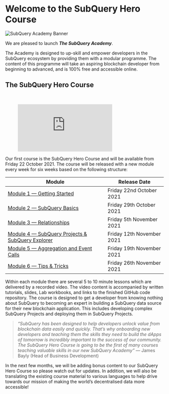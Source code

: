 # Welcome to the SubQuery Hero Course

![SubQuery Academy Banner](/assets/img/academy.png)

We are pleased to launch **_The SubQuery Academy_**.

The Academy is designed to up-skill and empower developers in the SubQuery ecosystem by providing them with a modular programme. The content of this programme will take an aspiring blockchain developer from beginning to advanced, and is 100% free and accessible online.

## The SubQuery Hero Course

<br/>
<figure class="video_container">
  <iframe src="https://www.youtube.com/embed/LgkXd4f3WKg" frameborder="0" allowfullscreen="true"></iframe>
</figure>

Our first course is the SubQuery Hero Course and will be available from Friday 22 October 2021. The course will be released with a new module every week for six weeks based on the following structure:

| Module                                                                         | Release Date              |
| ------------------------------------------------------------------------------ | ------------------------- |
| [Module 1 — Getting Started](/academy/herocourse/module1)                      | Friday 22nd October 2021  |
| [Module 2 — SubQuery Basics](/academy/herocourse/module2)                      | Friday 29th October 2021  |
| [Module 3 — Relationships](/academy/herocourse/module3)                        | Friday 5th November 2021  |
| [Module 4 — SubQuery Projects & SubQuery Explorer](/academy/herocourse/modul4) | Friday 12th November 2021 |
| [Module 5 — Aggregation and Event Calls](/academy/herocourse/module5)          | Friday 19th November 2021 |
| [Module 6 — Tips & Tricks](/academy/herocourse/module6)                        | Friday 26th November 2021 |

Within each module there are several 5 to 10 minute lessons which are delivered by a recorded video. The video content is accompanied by written tutorials, slides, Lab workbooks, and links to the finished GitHub code repository. The course is designed to get a developer from knowing nothing about SubQuery to becoming an expert in building a SubQuery data source for their new blockchain application. This includes developing complex SubQuery Projects and deploying them in SubQuery Projects.

> _“SubQuery has been designed to help developers unlock value from blockchain data easily and quickly. That’s why onboarding new developers and teaching them the skills they need to build the dApps of tomorrow is incredibly important to the success of our community. The SubQuery Hero Course is going to be the first of many courses teaching valuable skills in our new SubQuery Academy”_ — James Bayly (Head of Business Development)

In the next few months, we will be adding bonus content to our SubQuery Hero Course so please watch out for updates. In addition, we will also be translating the existing course material to various languages to help drive towards our mission of making the world’s decentralised data more accessible!
